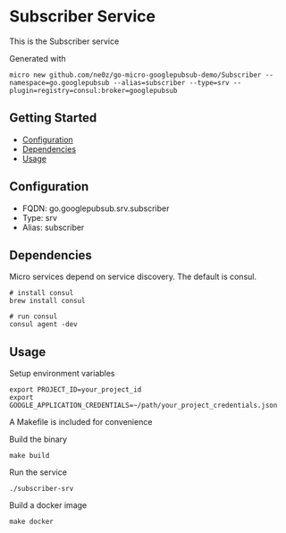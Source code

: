 # Subscriber Service

This is the Subscriber service

Generated with

```
micro new github.com/ne0z/go-micro-googlepubsub-demo/Subscriber --namespace=go.googlepubsub --alias=subscriber --type=srv --plugin=registry=consul:broker=googlepubsub
```

## Getting Started

- [Configuration](#configuration)
- [Dependencies](#dependencies)
- [Usage](#usage)

## Configuration

- FQDN: go.googlepubsub.srv.subscriber
- Type: srv
- Alias: subscriber

## Dependencies

Micro services depend on service discovery. The default is consul.

```
# install consul
brew install consul

# run consul
consul agent -dev
```

## Usage

Setup environment variables

```console
export PROJECT_ID=your_project_id
export GOOGLE_APPLICATION_CREDENTIALS=~/path/your_project_credentials.json
```


A Makefile is included for convenience

Build the binary

```
make build
```

Run the service
```
./subscriber-srv
```

Build a docker image
```
make docker
```